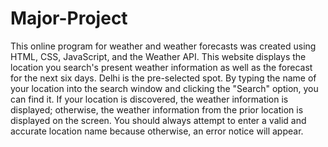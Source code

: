 # Major-Project
This online program for weather and weather forecasts was created using HTML, CSS, JavaScript, and the Weather API. This website displays the location you search's present weather information as well as the forecast for the next six days. Delhi is the pre-selected spot. By typing the name of your location into the search window and clicking the "Search" option, you can find it. If your location is discovered, the weather information is displayed; otherwise, the weather information from the prior location is displayed on the screen. 
You should always attempt to enter a valid and accurate location name because otherwise, an error notice will appear.
